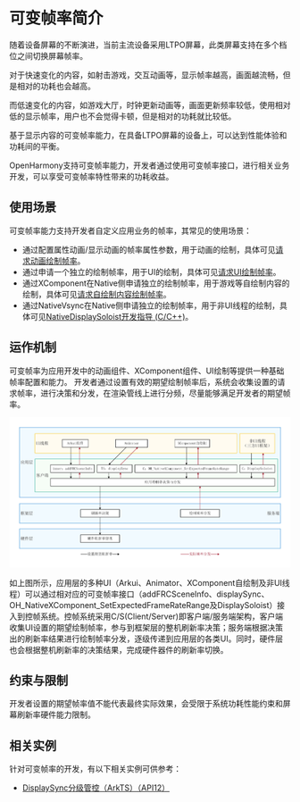 # 可变帧率简介

随着设备屏幕的不断演进，当前主流设备采用LTPO屏幕，此类屏幕支持在多个档位之间切换屏幕帧率。

对于快速变化的内容，如射击游戏，交互动画等，显示帧率越高，画面越流畅，但是相对的功耗也会越高。

而低速变化的内容，如游戏大厅，时钟更新动画等，画面更新频率较低，使用相对低的显示帧率，用户也不会觉得卡顿，但是相对的功耗就比较低。

基于显示内容的可变帧率能力，在具备LTPO屏幕的设备上，可以达到性能体验和功耗间的平衡。

OpenHarmony支持可变帧率能力，开发者通过使用可变帧率接口，进行相关业务开发，可以享受可变帧率特性带来的功耗收益。


## 使用场景
可变帧率能力支持开发者自定义应用业务的帧率，其常见的使用场景：
- 通过配置属性动画/显示动画的帧率属性参数，用于动画的绘制，具体可见[请求动画绘制帧率](displaysync-animation.md)。
- 通过申请一个独立的绘制帧率，用于UI的绘制，具体可见[请求UI绘制帧率](displaysync-ui.md)。
- 通过XComponent在Native侧申请独立的绘制帧率，用于游戏等自绘制内容的绘制，具体可见[请求自绘制内容绘制帧率](displaysync-xcomponent.md)。
- 通过NativeVsync在Native侧申请独立的绘制帧率，用于非UI线程的绘制，具体可见[NativeDisplaySoloist开发指导 (C/C++)](displaysoloist-native-guidelines.md)。

## 运作机制
可变帧率为应用开发中的动画组件、XComponent组件、UI绘制等提供一种基础帧率配置和能力。
开发者通过设置有效的期望绘制帧率后，系统会收集设置的请求帧率，进行决策和分发，在渲染管线上进行分频，尽量能够满足开发者的期望帧率。

![可变帧率原理图](./figures/displaysync-architecture.jpg)

如上图所示，应用层的多种UI（Arkui、Animator、XComponent自绘制及非UI线程）可以通过相对应的可变帧率接口（addFRCSceneInfo、displaySync、OH_NativeXComponent_SetExpectedFrameRateRange及DisplaySoloist）接入到控帧系统。控帧系统采用C/S(Client/Server)即客户端/服务端架构，客户端收集UI设置的期望绘制帧率，参与到框架层的整机刷新率决策；服务端根据决策出的刷新率结果进行绘制帧率分发，逐级传递到应用层的各类UI。同时，硬件层也会根据整机刷新率的决策结果，完成硬件器件的刷新率切换。

## 约束与限制

开发者设置的期望帧率值不能代表最终实际效果，会受限于系统功耗性能约束和屏幕刷新率硬件能力限制。

## 相关实例

针对可变帧率的开发，有以下相关实例可供参考：

- [DisplaySync分级管控（ArkTS）（API12）](https://gitee.com/openharmony/applications_app_samples/tree/master/code/BasicFeature/Graphics/DisplaySync)